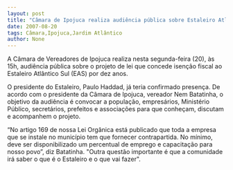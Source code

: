```yaml
---
layout: post
title: "Câmara de Ipojuca realiza audiência pública sobre Estaleiro Atlântico Sul , para cobrar contrapartidas"
date: 2007-08-20
tags: Câmara,Ipojuca,Jardim Atlântico
author: None
---
```

A C&acirc;mara de Vereadores de Ipojuca realiza nesta segunda-feira (20), &agrave;s 15h, audi&ecirc;ncia p&uacute;blica sobre o projeto de lei que concede isen&ccedil;&atilde;o fiscal ao Estaleiro Atl&acirc;ntico Sul (EAS) por dez anos. 

O presidente do Estaleiro, Paulo Haddad, j&aacute; teria confirmado presen&ccedil;a. De acordo com o presidente da C&acirc;mara de Ipojuca, vereador Nem Batatinha, o objetivo da audi&ecirc;ncia &eacute; convocar a popula&ccedil;&atilde;o, empres&aacute;rios, Minist&eacute;rio P&uacute;blico, secret&aacute;rios, prefeitos e associa&ccedil;&otilde;es para que&nbsp;conhe&ccedil;am, discutam e acompanhem o projeto. 

&ldquo;No artigo 169 de nossa Lei Org&acirc;nica est&aacute; publicado que toda a empresa que se instale no munic&iacute;pio tem que fornecer contrapartida. No m&iacute;nimo, deve ser disponibilizado um percentual de emprego e capacita&ccedil;&atilde;o para nosso povo&rdquo;, diz Batatinha.&nbsp;&quot;Outra quest&atilde;o importante &eacute; que a comunidade ir&aacute; saber o que &eacute; o Estaleiro e o que vai fazer&quot;. 